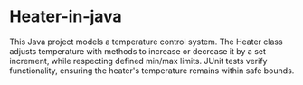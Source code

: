 # Heater-in-java
This Java project models a temperature control system. The Heater class adjusts temperature with methods to increase or decrease it by a set increment, while respecting defined min/max limits. JUnit tests verify functionality, ensuring the heater's temperature remains within safe bounds.
